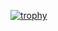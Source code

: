 [![trophy](https://github-profile-trophy.vercel.app/?username=jhsand&theme=dracula&column=6&rank=SECRET,SSS,SS,S,AAA,AA,A)](https://github.com/ryo-ma/github-profile-trophy)
<!--
**JHSAND/jhsand** is a ✨ _special_ ✨ repository because its `README.md` (this file) appears on your GitHub profile.

Here are some ideas to get you started:

- 🔭 I’m currently working on ...
- 🌱 I’m currently learning ...
- 👯 I’m looking to collaborate on ...
- 🤔 I’m looking for help with ...
- 💬 Ask me about ...
- 📫 How to reach me: ...
- 😄 Pronouns: ...
- ⚡ Fun fact: ...
-->
